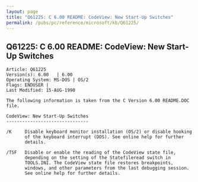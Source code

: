 ```yaml
---
layout: page
title: "Q61225: C 6.00 README: CodeView: New Start-Up Switches"
permalink: /pubs/pc/reference/microsoft/kb/Q61225/
---
```


## Q61225: C 6.00 README: CodeView: New Start-Up Switches

	Article: Q61225
	Version(s): 6.00   | 6.00
	Operating System: MS-DOS | OS/2
	Flags: ENDUSER |
	Last Modified: 15-AUG-1990
	
	The following information is taken from the C Version 6.00 README.DOC
	file.
	
	CodeView: New Start-Up Switches
	-------------------------------
	
	/K     Disable keyboard monitor installation (OS/2) or disable hooking
	       of the keyboard interrupt (DOS). See online help for further
	       details.
	
	/TSF   Disable or enable the reading of the CodeView state file,
	       depending on the setting of the Statefileread switch in
	       TOOLS.INI. The CodeView state file restores breakpoints,
	       windows, and other parameters from the last debugging session.
	       See online help for further details.
